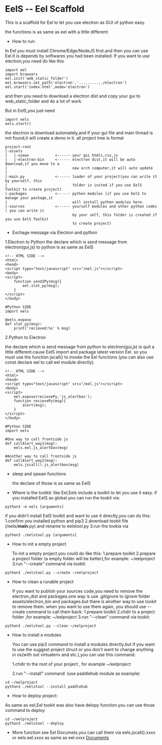 # EelS -- Eel Scaffold
This is a scaffold for Eel to let you use electron as GUI of python easy.

the functions is as same as eel with a little different:

* How to run:

In Eel you must install Chrome/Edge/NodeJS first.and then you can use Eel.It is depends by softwares you had been installed.
If you want to use electron,you need do like this
```
import eel
import browsers
eel.init('web_static_folder')
eel.browsers.set_path('electron','.........../electron')
eel.start('index.html',mode='electron')
```
and then you need to download a electron dist and copy your gui to web_static_folder and do a lot of work.

But in EelS,you just need
```
import eels
eels.start()
```

the electron is download automately,and if your gui file and main thread is not found,it will create a demo in it.
all project tree is formal
```
project-root
|-assets
|   |-views            <------ your gui htmls,css,js
|   |-electron-bin     <------ electron dist,it will be auto download,if you move to a 
|                              new arch computer,it will auto update
|
|-main.py              <------ loader of your project(you can write it by yourself, this 
|                              folder is inited if you use EelS Toolkit to create project)
|-packages             <------ python modules (if you use EelS to manage your package,it 
|                              will install python modules here.
|-sources              <------ yourself modules and other python codes ( you can write it
                               by your self, this folder is created if you use EelS Toolkit
                               to create project)
```
* Exchage message via Electron and python
 
 1.Electron to Python
  the declare which is send message from electron(gui,js) to python is as same as EelS
```
<!-- HTML SIDE -->
<html>
<head>
<script type="text/javascript" src="/eel.js"></script>
<body>
<script>
    function send2Py(msg){
        eel.slot_py(msg);
    }
</script>
</body>
```

```
#Python SIDE
import eels

@eels.expose
def slot_py(msg):
    print('recieved:%s' % msg)
```

  2.Python to Electron
 
  the declare which is send message from python to electron(gui,js) is quit a little different.cause EelS import and package latest version Eel. so you must use the function jscall() to invoke the Eel functions (you can also use const declare eel to call eel module directly).
```
<!-- HTML SIDE -->
<html>
<head>
<script type="text/javascript" src="/eel.js"></script>
<body>
<script>
    eel.expose(recievePy,'js_alertbox');
    function recievePy(msg){
        alert(msg);
    }
</script>
</body>
```

```
#Python SIDE
import eels

#One way to call frontside js
def callAlert_way1(msg):
    eels.eel.js_alertbox(msg)
    
#Another way to call frontside js
def callAlert_way2(msg):
    eels.jscall().js_alertbox(msg)
```
 
* sleep and spwan functions
 
  the declare of those is as same as EelS


* Where is the toolkit:
  like Eel,Eels include a toolkit to let you use it easy.
  if you installed EelS as global.you can run the tookit via:
```
python3 -m eels [arguments]
```
  if you didn't install EelS toolkit and want to use it directly,you can do this:
  1.confirm you installed python and pip3
  2.download tookit file (<this respository>/eels/__main__.py) and rename to eelstool.py
  3.run the tookia via
```
python3 ./eelstool.py [arguments]
```

* How to init a empty project
 
  To init a empty project.you could do like this:
  1.prepare toolkit
  2.prepare a project folder (a empty folder will be better),for example: ~/eelproject
  3.run "--create" command via tookit:
```
python3 ./eelstool.py --create ~/eelproject
```

* How to clean a runable project
 
  If you want to publish your sources code,you need to remove the electron_dist and packages.one way is use .gitignore to ignore folder assets/electron_bin and packages.but there is another way:to use tookit to remove them. when you want to use them again, you should use --create command to call them back:
  1.prepare toolkit
  2.chdir to a project folder ,for example: ~/eelproject
  3.run "--clean" command via tookit:
```
python3 ./eelstool.py --clean ~/eelproject
```

* How to install a modules
 
  You can use pip3 command to install a modules directly.but if you want to use the suggest project struct or you don't want to change anything in os(with out virtualenv and etc.),you can use this command:

  1.chdir to the root of your project , for example ~/eelproject
  
  2.run "--install" command: (use paddlehub module as example)
```
cd ~/eelproject
python3 ./eelstool --install paddlehub
```

* How to deploy project:
 
 As same as eel,Eel tookit was also have delopy function.you can use those command to deploy
```
cd ~/eelproject
python3 ./eelstool --deploy
```
* More function see Eel Documets.you can call them via eels.jscall().xxxx or eels.eel.xxxx as same as eel.xxxx [Documents](http://github.com/ChrisKnott/Eel)
